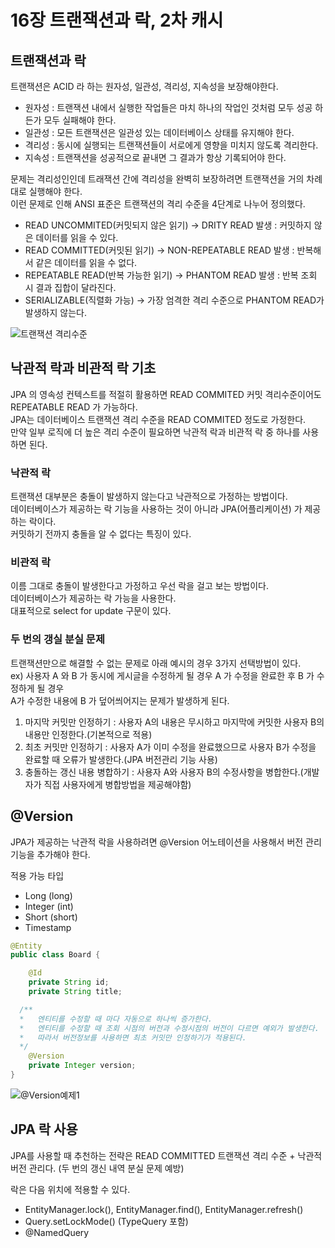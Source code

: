 # 16장 트랜잭션과 락, 2차 캐시

## 트랜잭션과 락
트랜잭션은 ACID 라 하는 원자성, 일관성, 격리성, 지속성을 보장해야한다.
- 원자성 : 트랜잭션 내에서 실행한 작업들은 마치 하나의 작업인 것처럼 모두 성공 하든가 모두 실패해야 한다.
- 일관성 : 모든 트랜잭션은 일관성 있는 데이터베이스 상태를 유지해야 한다.
- 격리성 : 동시에 실행되는 트랜잭션들이 서로에게 영향을 미치지 않도록 격리한다.
- 지속성 : 트랜잭션을 성공적으로 끝내면 그 결과가 항상 기록되어야 한다.

문제는 격리성인인데 트래잭션 간에 격리성을 완벽히 보장하려면 트랜잭션을 거의 차례대로 실행해야 한다.  
이런 문제로 인해 ANSI 표준은 트랜잭션의 격리 수준을 4단계로 나누어 정의했다.  
- READ UNCOMMITED(커밋되지 않은 읽기) -> DRITY READ 발생 : 커밋하지 않은 데이터를 읽을 수 있다.
- READ COMMITTED(커밋된 읽기) -> NON-REPEATABLE READ 발생 : 반복해서 같은 데이터를 읽을 수 없다.
- REPEATABLE READ(반복 가능한 읽기) -> PHANTOM READ 발생 : 반복 조회 시 결과 집합이 달라진다.
- SERIALIZABLE(직렬화 가능) -> 가장 엄격한 격리 수준으로 PHANTOM READ가 발생하지 않는다.

![트랜잭션 격리수준](https://user-images.githubusercontent.com/68458092/215258359-0f8d8cce-3fbf-4724-a911-38c65611e73d.jpeg)

## 낙관적 락과 비관적 락 기초
JPA 의 영속성 컨텍스트를 적절히 활용하면 READ COMMITED 커밋 격리수준이어도 REPEATABLE READ 가 가능하다.  
JPA는 데이터베이스 트랜잭션 격리 수준을 READ COMMITED 정도로 가정한다.  
만약 일부 로직에 더 높은 격리 수준이 필요하면 낙관적 락과 비관적 락 중 하나를 사용하면 된다.  

### 낙관적 락
트랜잭션 대부분은 충돌이 발생하지 않는다고 낙관적으로 가정하는 방법이다.  
데이터베이스가 제공하는 락 기능을 사용하는 것이 아니라 JPA(어플리케이션) 가 제공하는 락이다.  
커밋하기 전까지 충돌을 알 수 없다는 특징이 있다.  

### 비관적 락
이름 그대로 충돌이 발생한다고 가정하고 우선 락을 걸고 보는 방법이다.  
데이터베이스가 제공하는 락 가능을 사용한다.  
대표적으로 select for update 구문이 있다.  

### 두 번의 갱실 분실 문제
트랜잭션만으로 해결할 수 없는 문제로 아래 예시의 경우 3가지 선택방법이 있다.  
ex) 사용자 A 와 B 가 동시에 게시글을 수정하게 될 경우 A 가 수정을 완료한 후 B 가 수정하게 될 경우  
A가 수정한 내용에 B 가 덮어씌어지는 문제가 발생하게 된다.

1. 마지막 커밋만 인정하기 : 사용자 A의 내용은 무시하고 마지막에 커밋한 사용자 B의 내용만 인정한다.(기본적으로 적용)
2. 최초 커밋만 인정하기 : 사용자 A가 이미 수정을 완료했으므로 사용자 B가 수정을 완료할 때 오류가 발생한다.(JPA 버전관리 기능 사용)
3. 충돌하는 갱신 내용 병합하기 : 사용자 A와 사용자 B의 수정사항을 병합한다.(개발자가 직접 사용자에게 병합방법을 제공해야함)

## @Version
JPA가 제공하는 낙관적 락을 사용하려면 @Version 어노테이션을 사용해서 버전 관리 기능을 추가해야 한다.  

적용 가능 타입
- Long (long)
- Integer (int)
- Short (short)
- Timestamp

```Java
@Entity
public class Board {

	@Id
	private String id;
	private String title;

  /**
  *   엔티티를 수정할 때 마다 자동으로 하나씩 증가한다.
  *   엔티티를 수정할 때 조회 시점의 버전과 수정시점의 버전이 다르면 예외가 발생한다.
  *   따라서 버전정보를 사용하면 최초 커밋만 인정하기가 적용된다.
  */
	@Version
	private Integer version;
}
```

![@Version예제1](https://user-images.githubusercontent.com/68458092/216748540-267b87b0-ff7c-44d0-a371-45211d2db886.png)

## JPA 락 사용
JPA를 사용할 때 추천하는 전략은 READ COMMITTED 트랜잭션 격리 수준 + 낙관적 버전 관리다. (두 번의 갱신 내역 분실 문제 예방)  

락은 다음 위치에 적용할 수 있다.
- EntityManager.lock(), EntityManager.find(), EntityManager.refresh()
- Query.setLockMode() (TypeQuery 포함)
- @NamedQuery



